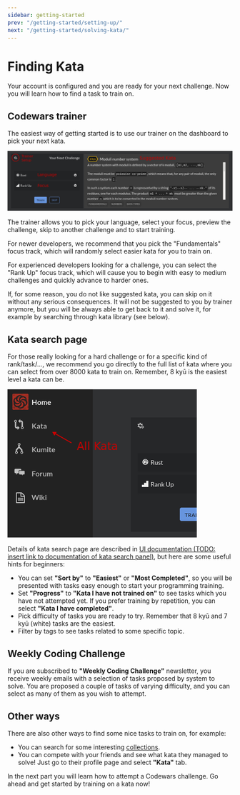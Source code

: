 ```yaml
---
sidebar: getting-started
prev: "/getting-started/setting-up/"
next: "/getting-started/solving-kata/"
---
```


# Finding Kata

Your account is configured and you are ready for your next challenge. Now you will learn how to find a task to train on.

## Codewars trainer

The easiest way of getting started is to use our trainer on the dashboard to pick your next kata.

![training routines](./img/finding-kata_01_training-routines.png)

The trainer allows you to pick your language, select your focus, preview the challenge, skip to another challenge and to start training.

For newer developers, we recommend that you pick the "Fundamentals" focus track, which will randomly select easier kata for you to train on.

For experienced developers looking for a challenge, you can select the "Rank Up" focus track, which will cause you to begin with easy to medium challenges and quickly advance to harder ones.

If, for some reason, you do not like suggested kata, you can skip on it without any serious consequences. It will not be suggested to you by trainer anymore, but you will be always able to get back to it and solve it, for example by searching through kata library (see below).

## Kata search page

For those really looking for a hard challenge or for a specific kind of rank/task/..., we recommend you go directly to the full list of kata where you can select from over 8000 kata to train on. Remember, 8 kyū is the easiest level a kata can be.

![sidebar](./img/finding-kata_02_sidebar.png)

Details of kata search page are described in [UI documentation (TODO: insert link to documentation of kata search panel)](), but here are some useful hints for beginners:

- You can set **"Sort by"** to **"Easiest"** or **"Most Completed"**, so you will be presented with tasks easy enough to start your programming training.
- Set **"Progress"** to **"Kata I have not trained on"** to see tasks which you have not attempted yet. If you prefer training by repetition, you can select **"Kata I have completed"**.
- Pick difficulty of tasks you are ready to try. Remember that 8 kyū and 7 kyū (white) tasks are the easiest.
- Filter by tags to see tasks related to some specific topic.

## Weekly Coding Challenge

If you are subscribed to **"Weekly Coding Challenge"** newsletter, you receive weekly emails with a selection of tasks proposed by system to solve. You are proposed a couple of tasks of varying difficulty, and you can select as many of them as you wish to attempt.

## Other ways

There are also other ways to find some nice tasks to train on, for example:

- You can search for some interesting [collections](https://www.codewars.com/collections).
- You can compete with your friends and see what kata they managed to solve! Just go to their profile page and select **"Kata"** tab.

In the next part you will learn how to attempt a Codewars challenge. Go ahead and get started by training on a kata now!
